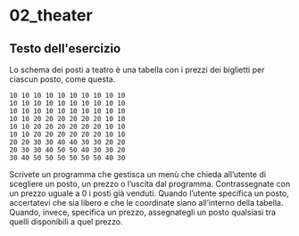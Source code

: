 # 02_theater

## Testo dell'esercizio

Lo schema dei posti a teatro è una tabella con i prezzi dei biglietti per ciascun posto, come questa. 

```
10 10 10 10 10 10 10 10 10 10
10 10 10 10 10 10 10 10 10 10
10 10 10 10 10 10 10 10 10 10
10 10 20 20 20 20 20 20 10 10
10 10 20 20 20 20 20 20 10 10
10 10 20 20 20 20 20 20 10 10
20 20 30 30 40 40 30 30 20 20
20 30 30 40 50 50 40 30 30 20
30 40 50 50 50 50 50 50 40 30
```

Scrivete un programma che gestisca un menù che chieda all’utente di scegliere un posto, un prezzo o l’uscita dal programma. Contrassegnate con un prezzo uguale a 0 i posti già venduti. Quando l’utente specifica un posto, accertatevi che sia libero e che le coordinate siano all’interno della tabella. Quando, invece, specifica un prezzo, assegnategli un posto qualsiasi tra quelli disponibili a quel prezzo.